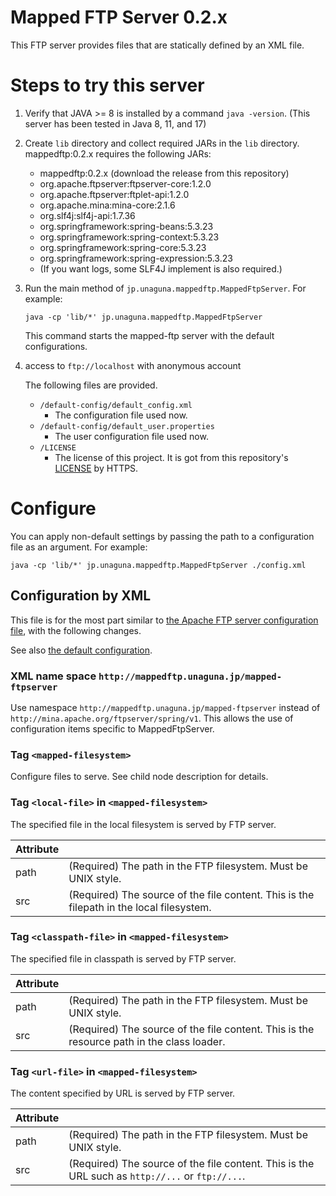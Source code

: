 # Mapped FTP Server 0.2.x

This FTP server provides files that are statically defined by an XML file.

# Steps to try this server

1. Verify that JAVA >= 8 is installed by a command `java -version`. (This server has been tested in Java 8, 11, and 17)

2. Create `lib` directory and collect required JARs in the `lib` directory. mappedftp:0.2.x requires the following JARs:
    - mappedftp:0.2.x (download the release from this repository)
    - org.apache.ftpserver:ftpserver-core:1.2.0
    - org.apache.ftpserver:ftplet-api:1.2.0
    - org.apache.mina:mina-core:2.1.6
    - org.slf4j:slf4j-api:1.7.36
    - org.springframework:spring-beans:5.3.23
    - org.springframework:spring-context:5.3.23
    - org.springframework:spring-core:5.3.23
    - org.springframework:spring-expression:5.3.23
    - (If you want logs, some SLF4J implement is also required.)

3. Run the main method of `jp.unaguna.mappedftp.MappedFtpServer`. For example:
    ```shell
    java -cp 'lib/*' jp.unaguna.mappedftp.MappedFtpServer
    ```
   This command starts the mapped-ftp server with the default configurations.

4. access to `ftp://localhost` with anonymous account

   The following files are provided.

    - `/default-config/default_config.xml`
        - The configuration file used now.
    - `/default-config/default_user.properties`
        - The user configuration file used now.
    - `/LICENSE`
        - The license of this project. It is got from this repository's [LICENSE](./LICENSE) by HTTPS.

# Configure

You can apply non-default settings by passing the path to a configuration file as an argument. For example:

```shell
java -cp 'lib/*' jp.unaguna.mappedftp.MappedFtpServer ./config.xml
```

## Configuration by XML

This file is for the most part similar
to [the Apache FTP server configuration file](https://mina.apache.org/ftpserver-project/configuration.html),
with the following changes.

See also [the default configuration](src/main/resources/mapped-ftpd-default.xml).

### XML name space `http://mappedftp.unaguna.jp/mapped-ftpserver`

Use namespace `http://mappedftp.unaguna.jp/mapped-ftpserver` instead of `http://mina.apache.org/ftpserver/spring/v1`.
This allows the use of configuration items specific to MappedFtpServer.

### Tag `<mapped-filesystem>`

Configure files to serve. See child node description for details.

### Tag `<local-file>` in `<mapped-filesystem>`

The specified file in the local filesystem is served by FTP server.

| Attribute |                                                                                          |
|-----------|------------------------------------------------------------------------------------------|
| path      | (Required) The path in the FTP filesystem. Must be UNIX style.                           |
| src       | (Required) The source of the file content. This is the filepath in the local filesystem. |

### Tag `<classpath-file>` in `<mapped-filesystem>`

The specified file in classpath is served by FTP server.

| Attribute |                                                                                           |
|-----------|-------------------------------------------------------------------------------------------|
| path      | (Required) The path in the FTP filesystem. Must be UNIX style.                            |
| src       | (Required) The source of the file content. This is the resource path in the class loader. |

### Tag `<url-file>` in `<mapped-filesystem>`

The content specified by URL is served by FTP server.

| Attribute |                                                                                                 |
|-----------|-------------------------------------------------------------------------------------------------|
| path      | (Required) The path in the FTP filesystem. Must be UNIX style.                                  |
| src       | (Required) The source of the file content. This is the URL such as `http://...` or `ftp://...`. |
